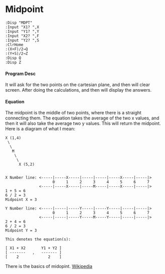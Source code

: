# Midpoint

```
:Disp "MDPT"
:Input "X1? ",X
:Input "Y1? ",Y
:Input "X2? ",F
:Input "Y2? ",S
:ClrHome
:(X+F)/2→Q 
:(Y+S)/2→Z
:Disp Q
:Disp Z
```

#### Program Desc

It will ask for the two points on the cartesian plane, and then will clear screen. After doing the calculations, and then will display the answers.

#### Equation

The midpoint is the middle of two points, where there is a straight connecting them. The equation takes the average of the two x values, and then it will also take the average two y values. This will return the midpoint. Here is a diagram of what I mean:

```
X (1,4)
 \
  \
   M
    \
     \
      X (5,2)


X Number line: <-----|-----X-----|-----|-----|-----X-----|-----|>
                     0     1     2     3     4     5     6     7
               <-----|-----X-----|-----M-----|-----X-----|-----|>
1 + 5 = 6
6 / 2 = 3
Midpoint X = 3

Y Number line: <-----|-----|-----Y-----|-----Y-----|-----|-----|>
                     0     1     2     3     4     5     6     7
               <-----|-----|-----Y-----M-----Y-----|-----|-----|>
2 + 4 = 6
6 / 2 = 3
Midpoint Y = 3

This denotes the equation(s):

[ X1 + X2       Y1 + Y2 ]
[ -------   ,   ------- ]
[    2             2    ]
```

There is the basics of midopint. [Wikipedia](https://en.wikipedia.org/wiki/Midpoint)